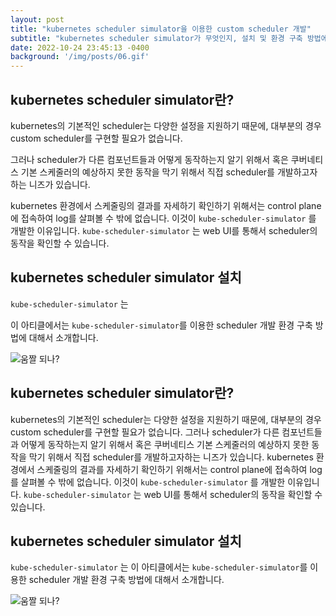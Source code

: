 ```yaml
---
layout: post
title: "kubernetes scheduler simulator을 이용한 custom scheduler 개발"
subtitle: "kubernetes scheduler simulator가 무엇인지, 설치 및 환경 구축 방법에 대해서 소개합니다"
date: 2022-10-24 23:45:13 -0400
background: '/img/posts/06.gif'
---
```


## kubernetes scheduler simulator란?

kubernetes의 기본적인 scheduler는 다양한 설정을 지원하기 때문에, 대부분의 경우 custom scheduler를 구현할 필요가 없습니다.

그러나 scheduler가 다른 컴포넌트들과 어떻게 동작하는지 알기 위해서 혹은 쿠버네티스 기본 스케줄러의 예상하지 못한 동작을 막기 위해서 직접  scheduler를 개발하고자하는 니즈가 있습니다.

kubernetes 환경에서 스케줄링의 결과를 자세하기 확인하기 위해서는 control plane에 접속하여 log를 살펴볼 수 밖에 없습니다. 이것이 `kube-scheduler-simulator` 를 개발한 이유입니다. `kube-scheduler-simulator` 는 web UI를 통해서 scheduler의 동작을 확인할 수 있습니다.

## kubernetes scheduler simulator 설치

`kube-scheduler-simulator` 는

이 아티클에서는 `kube-scheduler-simulator`를 이용한 scheduler 개발 환경 구축 방법에 대해서 소개합니다.

![움짤 되나?](https://user-images.githubusercontent.com/25222969/198219898-f0b33c0a-e2cf-48d1-8c20-0e00cc13d264.gif)


## kubernetes scheduler simulator란?
kubernetes의 기본적인 scheduler는 다양한 설정을 지원하기 때문에, 대부분의 경우 custom scheduler를 구현할 필요가 없습니다.
그러나 scheduler가 다른 컴포넌트들과 어떻게 동작하는지 알기 위해서 혹은 쿠버네티스 기본 스케줄러의 예상하지 못한 동작을 막기 위해서 직접  scheduler를 개발하고자하는 니즈가 있습니다.
kubernetes 환경에서 스케줄링의 결과를 자세하기 확인하기 위해서는 control plane에 접속하여 log를 살펴볼 수 밖에 없습니다. 이것이 `kube-scheduler-simulator` 를 개발한 이유입니다. `kube-scheduler-simulator` 는 web UI를 통해서 scheduler의 동작을 확인할 수 있습니다.

## kubernetes scheduler simulator 설치

`kube-scheduler-simulator` 는
이 아티클에서는 `kube-scheduler-simulator`를 이용한 scheduler 개발 환경 구축 방법에 대해서 소개합니다.

![움짤 되나?](https://user-images.githubusercontent.com/25222969/198219898-f0b33c0a-e2cf-48d1-8c20-0e00cc13d264.gif)
